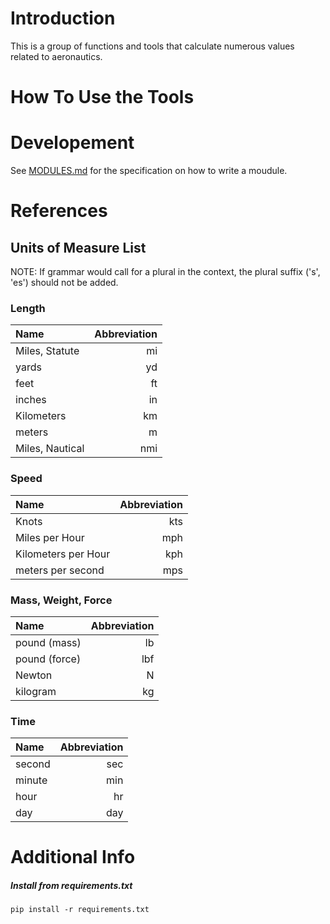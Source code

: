 # Introduction

This is a group of functions and tools that calculate numerous values related to aeronautics.

# How To Use the Tools

# Developement
See [MODULES.md](./MODULES.md) for the specification on how to write a moudule.

# References

## Units of Measure List
NOTE: If grammar would call for a plural in the context, the plural suffix ('s', 'es') should not be added. 

### Length
|Name            |Abbreviation|
|:---------------|-----------:|
|Miles, Statute|mi|
|yards|yd|
|feet|ft|
|inches|in|
|Kilometers|km|
|meters|m|
|Miles, Nautical|nmi|

### Speed
|Name            |Abbreviation|
|:---------------|-----------:|
|Knots|kts|
|Miles per Hour|mph|
|Kilometers per Hour|kph|
|meters per second|mps|

### Mass, Weight, Force
|Name            |Abbreviation|
|:---------------|-----------:|
|pound (mass)|lb|
|pound (force)|lbf|
|Newton|N|
|kilogram|kg|


### Time
|Name            |Abbreviation|
|:---------------|-----------:|
|second|sec|
|minute|min|
|hour|hr|
|day|day|

# Additional Info

##### Install from requirements.txt
```
pip install -r requirements.txt
```

